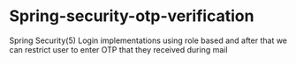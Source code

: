 # Spring-security-otp-verification
Spring Security(5) Login implementations using role based and after that we can restrict user to enter OTP that they received during mail 
